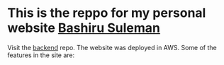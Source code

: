 # This is the reppo for my personal website [Bashiru Suleman](https://bashirusuleman.ga)
Visit the [backend](https://github.com/bashirusuleman/personal_website_backend) repo.
The website was deployed in AWS. Some of the features in the site are:

